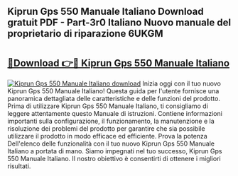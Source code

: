 ## Kiprun Gps 550 Manuale Italiano Download gratuit PDF - Part-3r0 Italiano Nuovo manuale del proprietario di riparazione 6UKGM

# <h2><a href="http://dfdh1hs.blite.top/?on=Kiprun+Gps+550+Manuale+Italiano">🔗Download 👉🔴 Kiprun Gps 550 Manuale Italiano</a></h2>

[![Kiprun Gps 550 Manuale Italiano download](https://i.imgur.com/lujVjoI.png)](http://dfdh1hs.blite.top/?on=Kiprun+Gps+550+Manuale+Italiano)
Inizia oggi con il tuo nuovo Kiprun Gps 550 Manuale Italiano! Questa guida per l'utente fornisce una panoramica dettagliata delle caratteristiche e delle funzioni del prodotto. Prima di utilizzare Kiprun Gps 550 Manuale Italiano, ti consigliamo di leggere attentamente questo Manuale di istruzioni. Contiene informazioni importanti sulla configurazione, il funzionamento, la manutenzione e la risoluzione dei problemi del prodotto per garantire che sia possibile utilizzare il prodotto in modo efficace ed efficiente. Prova la potenza Dell'elenco delle funzionalità con il tuo nuovo Kiprun Gps 550 Manuale Italiano a portata di mano. Siamo impegnati nel tuo successo, Kiprun Gps 550 Manuale Italiano. Il nostro obiettivo è consentirti di ottenere i migliori risultati.
